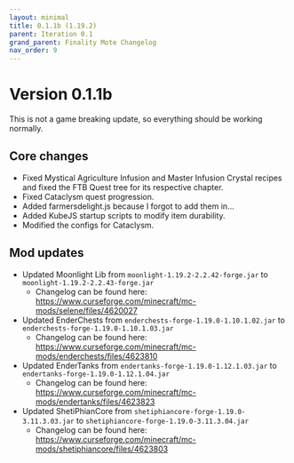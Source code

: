 ```yaml
---
layout: minimal
title: 0.1.1b (1.19.2)
parent: Iteration 0.1
grand_parent: Finality Mote Changelog
nav_order: 9
---
```


# Version 0.1.1b

This is not a game breaking update, so everything should be working normally.

## Core changes
- Fixed Mystical Agriculture Infusion and Master Infusion Crystal recipes and fixed the FTB Quest tree for its respective chapter.
- Fixed Cataclysm quest progression.
- Added farmersdelight.js because I forgot to add them in...
- Added KubeJS startup scripts to modify item durability.
- Modified the configs for Cataclysm.

## Mod updates
- Updated Moonlight Lib from `moonlight-1.19.2-2.2.42-forge.jar` to `moonlight-1.19.2-2.2.43-forge.jar` 
  - Changelog can be found here: https://www.curseforge.com/minecraft/mc-mods/selene/files/4620027
- Updated EnderChests from `enderchests-forge-1.19.0-1.10.1.02.jar` to `enderchests-forge-1.19.0-1.10.1.03.jar`
  - Changelog can be found here: https://www.curseforge.com/minecraft/mc-mods/enderchests/files/4623810
- Updated EnderTanks from `endertanks-forge-1.19.0-1.12.1.03.jar` to `endertanks-forge-1.19.0-1.12.1.04.jar`
  - Changelog can be found here: https://www.curseforge.com/minecraft/mc-mods/endertanks/files/4623823
- Updated ShetiPhianCore from `shetiphiancore-forge-1.19.0-3.11.3.03.jar` to `shetiphiancore-forge-1.19.0-3.11.3.04.jar`
  - Changelog can be found here: https://www.curseforge.com/minecraft/mc-mods/shetiphiancore/files/4623803